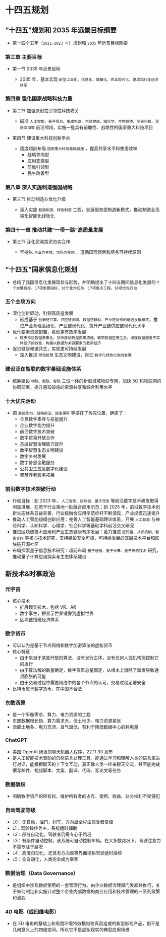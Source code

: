 # 十四五规划

## “十四五”规划和 2035 年远景目标纲要

- 第十四个五年（`2021-2023 年`）规划和 `2035` 年远景目标刚要

### 第三章 主要目标

- 第一节 2035 年远景目标

  - 2035 年，基本实现 `新型工业化、信息化、城镇化、农业现代化，建成现代化经济体系`

### 第四章 强化国家战略科技力量

- 第二节 加强原创性引领性科技攻关

  - 瞄准 `人工智能、量子信息、集成电路、生命健康、脑科学、生物育种、空天科技、深地深海等` 前沿领域，实施一批具有前瞻性、战略性的国家重大科技项目
- 第四节 建设重大科技创新平台

  - 适度超前布局 `国家重大科技基础设施` ，提高共享水平和使用效率
    - 战略导向型
    - 应用支撑型
    - 前瞻引领型
    - 民生改善型

### 第八章 深入实施制造强国战略

- 第三节 推动制造业优化升级

  - 深入实施 `智能制造、绿色制造` 工程，发展服务型制造新模式，推动制造业高端化智能化绿色化

### 第四十一章 推动共建“一带一路”高质量发展

- 第三节 深化贸易投资务实合作

  - 坚持以 `企业为主体，市场为导向` ，遵循国际惯例和债务可持续原则

## “十四五”国家信息化规划

- 总结了我国信息化发展现状与形势，并明确提出了十四五期间信息化发展的 `7个发展目标、17项发展指标、10个重大任务，17项重点工程，10项优先行动`

### 五个主攻方向

- 深化创新驱动，引领高质量发展
  - 形成基于 `创新链共享、供应链协同、数据链联动、产业链协作的融通发展模式`，推进产业基础高级化、产业链现代化，提升产业链供应链现代化水平
- 优化要素资源配置，推动更有效率发展
  - `稳步推进数据要素化，加快推动数据要素流通，繁荣数据应用生态，增强数据服务于实体经济的效能，构建以数据为关键要素的数字经济`
- 促进健康和谐共生，实现更可持续发展
  - 深入推进 `绿色智慧` 生态文明建设，推动 `数字化绿色化协同发展`

### 建设泛在智联的数字基础设施体系

- 统筹建设 `物联、数联、智联` 三位一体的新型城域物联专网，加快 5G 和物联网的协同部署，提升感知设施的资源共享和综合利用水平

### 十大优先活动

- 把 `基础能力、战略前沿、民生保障` 等摆在了优先位置，确定了：
  - 全民数字素养与技能提升
  - 企业数字能力提升
  - 前沿数字技术突破
  - 数字贸易开放合作
  - 基层智慧治理能力提升
  - 数字智慧生态文明建设
  - 数字乡村发展
  - 数字普惠金融服务
  - 公共卫生应急数字化建设
  - 智慧养老服务拓展

### 前沿数字技术突破行动

- 行动目标：到 2023 年， `人工智能、区块链、量子信息` 等前沿数字技术研发取得明显进展，在若干行业落地一批融合应用示范；到 2025 年，前沿数字技术创新生态体系日益完善，行业级融合应用示范标杆不断涌现，产业规模迅速提升
- 推动人工智能规模创新应用：完善人工智能基础理论体系，开展 `人工智能` 与神经科学、认知科学、心理学、社会科学等基础学科前沿交叉研究
- 推进区块链技术应用和产业生态健康有序发展：着力推进 `密码箱、共识机制、智能合约` 等核心技术研究，支持建设安全可控、可持续发展的底层技术平台和区块链开源社区
- 布局探索量子信息技术研究：超前布局 `量子通信、量子计算、量子传感技术` 研究，推动量子计算应用探索与生态体系建设

## 新技术&时事政治

### 元宇宙

- 核心技术
  - 扩展现实技术，包括 VR、AR
  - 数字孪生，把显示世界镜像到虚拟世界
  - 区块链搭建经济体系

### 数字货币

- 可以认为是基于节点网络和数字加密算法的虚拟货币
- 核心特征：
  - 由于来自于某些开放的算法，没有发行主体，没有任何人或机构能控制它的发行
  - 由于算法解的数量确定，数字货币总量固定，从根本上消除了滥发导致通货膨胀的可能
  - 由于交易过程中需要网络中的各个节点的认可，交易过程足够安全
- 比特币属于数字货币，在中国不合法

### 东数西算

- 是一个平衡需求、算力、电力资源的工程
- 东部数据增长快、算力需求大，但土地少、电力资源紧张
- 西部土地多、电力充沛，且气温低，有利于降低数据中心的耗电量

### ChatGPT

- 美国 OpenAI 研发的聊天机器人程序，22.11.30 发布
- 是人工智能技术驱动的自然语言处理工具，能通过学习和理解人类的语言来进行对话，能根据聊天的上下文互动，真正像人类一样来聊天交流，甚至能完成撰写邮件、视频脚本、文案、翻译、代码、写论文等任务

### 数据确权

- 明确数字资产的所有权，维护所有者的占有、使用、收益、处分权利不受侵犯

### 自动驾驶等级

- L0：无自动，油门、刹车、方向盘全程由驾驶者掌控
- L1：驾驶操控为主，系统适时辅助
- L2：部分自动化，驾驶者仍需专心于路况
- L3：有条件自动控制，该系统可自动控制车辆。在大多数路况下，驾驶注意力不需专注于路况
- L4：高度自动化，还具有方向盘等界面提供驾驶适时操控
- L5：全自动化，人类完全成为乘客

### 数据治理（Data Governance）

- 是组织中涉及数据使用的一套管理行为。由企业数据治理部门发起并推行，关于如何制定和实施针对整个企业内部数据的商业应用和技术管理的一系列政策和流程

### 4D 电影（或四维电影）

- 在 3D 电影的基础上和周围环境特效模拟仿真而组成的新型影视产品，但不是几何意义上的四维空间。所以它不是虚拟现实的典型应用场景
